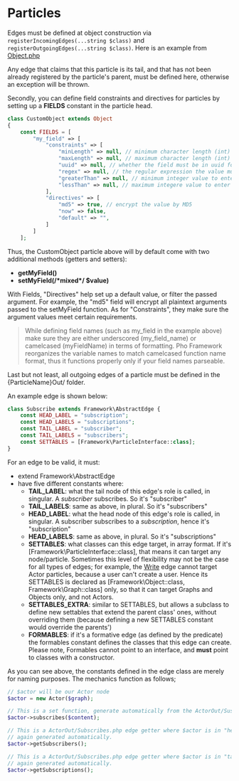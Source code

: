 # Particles

Edges must be defined at object construction via ```registerIncomingEdges(...string $class)``` and ```registerOutgoingEdges(...string $class)```. Here is an example from [Object.php]()

Any edge that claims that this particle is its tail, and that has not been already registered by the particle's parent, must be defined here, otherwise an exception will be thrown.

Secondly, you can define field constraints and directives for particles by setting up a **FIELDS** constant in the particle head.

```php
class CustomObject extends Object
{
    const FIELDS = [
        "my_field" => [
            "constraints" => [
                "minLength" => null, // minimum character length (int)
                "maxLength" => null, // maximum character length (int)
                "uuid" => null, // whether the field must be in uuid format or not (bool) 
                "regex" => null, // the regular expression the value must satisfy (string without enclosure)
                "greaterThan" => null, // minimum integer value to enter (int)
                "lessThan" => null, // maximum integere value to enter (int)
            ],
            "directives" => [
                "md5" => true, // encrypt the value by MD5
                "now" => false,
                "default" => "",
            ]
        ]
    ];

```

Thus, the CustomObject particle above will by default come with two additional methods (getters and setters):

* **getMyField()**
* **setMyField(/\*mixed\*/ $value)**

With Fields, "Directives" help set up a default value, or filter the passed argument. For example, the "md5" field will encrypt all plaintext arguments passed to the setMyField function. As for "Constraints", they make sure the argument values meet certain requirements.

> While defining field names (such as my_field in the example above) make sure they are either underscored (my_field_name) or
> camelcased (myFieldName) in terms of formatting. Pho Framework reorganizes the variable names to match camelcased function
> name format, thus it functions properly only if your field names parseable.

Last but not least, all outgoing edges of a particle must be defined in the {ParticleName}Out/ folder.

An example edge is shown below:

```php
class Subscribe extends Framework\AbstractEdge {
    const HEAD_LABEL = "subscription";
    const HEAD_LABELS = "subscriptions";
    const TAIL_LABEL = "subscriber";
    const TAIL_LABELS = "subscribers";
    const SETTABLES = [Framework\ParticleInterface::class];
}
```

For an edge to be valid, it must:
* extend Framework\AbstractEdge
* have five different constants where:
    * **TAIL_LABEL**: what the tail node of this edge's role is called, in singular. A *subscriber* subscribes. So it's "subscriber"
    * **TAIL_LABELS**: same as above, in plural. So it's "subscribers"
    * **HEAD_LABEL**: what the head node of this edge's role is called, in singular. A subscriber subscribes to a *subscription*, hence it's "subscription"
    * **HEAD_LABELS**: same as above, in plural. So it's "subscriptions"
    * **SETTABLES**: what classes can this edge target, in array format. If it's [Framework\ParticleInterface::class], that means it can target any node/particle. Sometimes this level of flexibility may not be the case for all types of edges; for example, the [Write](https://github.com/phonetworks/pho-framework/blob/master/src/Pho/Framework/ActorOut/Write.php) edge cannot target Actor particles, because a user can't create a user. Hence its SETTABLES is declared as [Framework\Object::class, Framework\Graph::class] only, so that it can target Graphs and Objects only, and not Actors.
    * **SETTABLES_EXTRA**: similar to SETTABLES, but allows a subclass to define new settables that extend the parent class' ones, without overriding them (because defining a new SETTABLES constant would override the parents')
    * **FORMABLES**: if it's a formative edge (as defined by the predicate) the formables constant defines the classes that this edge can create. Please note, Formables cannot point to an interface, and **must** point to classes with a constructor.
    
As you can see above, the constants defined in the edge class are merely for naming purposes. The mechanics function as follows;

```php 
// $actor will be our Actor node 
$actor = new Actor($graph);

// This is a set function, generate automatically from the ActorOut/Susbcribes.php edge. 
$actor->subscribes($content);

// This is a ActorOut/Subscribes.php edge getter where $actor is in "head node" position, and it retrieves its tails.
// again generated automatically.
$actor->getSubscribers();

// This is a ActorOut/Subscribes.php edge getter where $actor is in "tail node" position, and it retrieves its heads.
// again generated automatically.
$actor->getSubscriptions();
```
